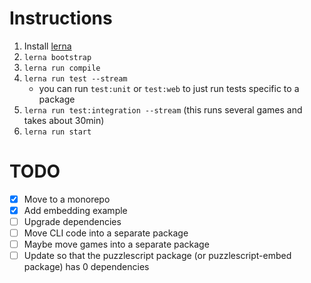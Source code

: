 # Instructions

1. Install [lerna](https://lerna.js.org)
1. `lerna bootstrap`
1. `lerna run compile`
1. `lerna run test --stream`
    - you can run `test:unit` or `test:web` to just run tests specific to a package
1. `lerna run test:integration --stream` (this runs several games and takes about 30min)
1. `lerna run start`


# TODO

- [x] Move to a monorepo
- [x] Add embedding example
- [ ] Upgrade dependencies
- [ ] Move CLI code into a separate package
- [ ] Maybe move games into a separate package
- [ ] Update so that the puzzlescript package (or puzzlescript-embed package) has 0 dependencies
